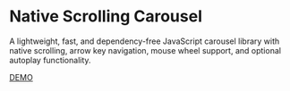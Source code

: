 # Native Scrolling Carousel
A lightweight, fast, and dependency-free JavaScript carousel library with native scrolling, arrow key navigation, mouse wheel support, and optional autoplay functionality.

[DEMO](https://codepen.io/farukgaric/full/OJBmGoX)